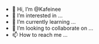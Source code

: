 - 👋 Hi, I’m @Kafeinee
- 👀 I’m interested in ...
- 🌱 I’m currently learning ...
- 💞️ I’m looking to collaborate on ...
- 📫 How to reach me ...

<!---
Kafeinee/Kafeinee is a ✨ special ✨ repository because its `README.md` (this file) appears on your GitHub profile.
You can click the Preview link to take a look at your changes.
--->
